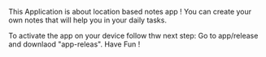 This Application is about location based notes app !
You can create your own notes that will help you in your daily tasks.

To activate the app on your device follow thw next step:
Go to app/release  and downlaod "app-releas".
Have Fun !

